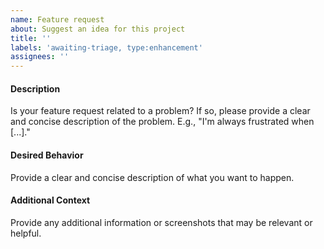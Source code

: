 ```yaml
---
name: Feature request
about: Suggest an idea for this project
title: ''
labels: 'awaiting-triage, type:enhancement'
assignees: ''
---
```


#### Description

Is your feature request related to a problem? If so, please provide a clear and concise description of the problem. E.g., "I'm always frustrated when [...]."

#### Desired Behavior

Provide a clear and concise description of what you want to happen.

#### Additional Context

Provide any additional information or screenshots that may be relevant or helpful.
